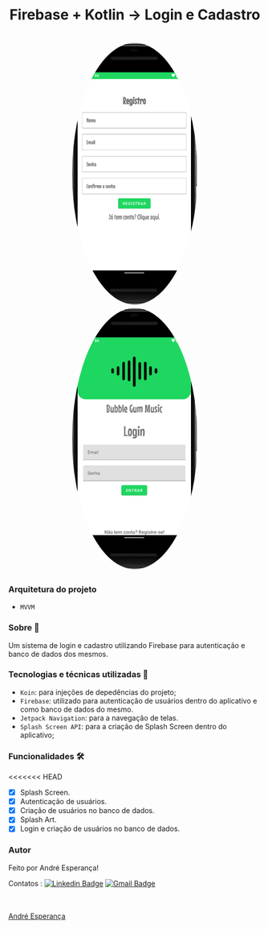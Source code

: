 <h1 align="center">Firebase + Kotlin -> Login e Cadastro</h1>


<h1 align="center">
  <img style="border-radius: 50%;" src="./assets/registerScreen.png" width="250px;" alt=""/>
  <img style="border-radius: 50%;" src="./assets/loginScreen.png" width="250px;" alt=""/>
  </h1>
  
### Arquitetura do projeto 
- `MVVM`

### Sobre :book:
 Um sistema de login e cadastro utilizando Firebase para autenticação e banco de dados dos mesmos.
 
 
 ### Tecnologias e técnicas utilizadas :rocket:
 
 - `Koin`: para injeções de depedências do projeto;
 - `Firebase`: utilizado para autenticação de usuários dentro do aplicativo e como banco de dados do mesmo. 
 - `Jetpack Navigation`: para a navegação de telas.
 - `Splash Screen API`: para a criação de Splash Screen dentro do aplicativo;
 
 ### Funcionalidades 🛠

<<<<<<< HEAD
- [x] Splash Screen.
- [x] Autenticação de usuários.
- [x] Criação de usuários no banco de dados.
- [x] Splash Art.
- [x] Login e criação de usuários no banco de dados.

### Autor

Feito por André Esperança!

Contatos :
[![Linkedin Badge](https://img.shields.io/badge/-André-blue?style=flat-square&logo=Linkedin&logoColor=white&link=https://www.linkedin.com/in/andr%C3%A9-esperan%C3%A7a-34021a235/)](https://www.linkedin.com/in/andr%C3%A9-esperan%C3%A7a-34021a235/) 
[![Gmail Badge](https://img.shields.io/badge/-andreluizesperancacorreia@gmail.com-c14438?style=flat-square&logo=Gmail&logoColor=white&link=mailto:andreesperanca2010@gmail.com)](mailto:andreluizesperancacorreia@gmail.com)

<a href="https://github.com/andreesperanca">
 <br /> 
 <img style="border-radius: 50%;" src="https://avatars.githubusercontent.com/andreesperanca" width="100px;" alt=""/>
 <br />
  <a href="https://github.com/andreesperanca" title="">André Esperança</a>
